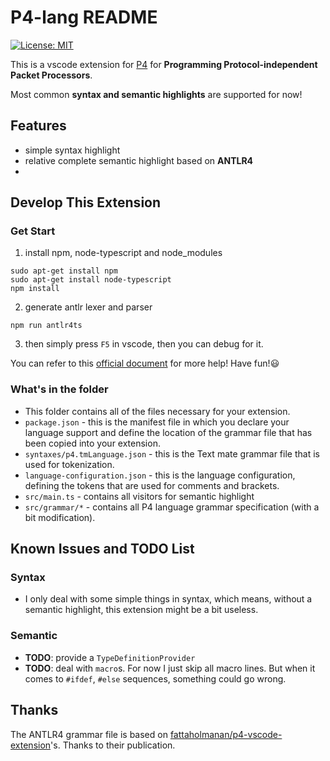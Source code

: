# P4-lang README

[![License: MIT](https://img.shields.io/badge/License-Apache-blue.svg)](https://github.com/RabbitWhite1/p4-lang-vscode/blob/master/LICENSE)

This is a vscode extension for [P4](https://p4.org/) for **Programming Protocol-independent Packet Processors**.

Most common **syntax and semantic highlights** are supported for now!

## Features

- simple syntax highlight
- relative complete semantic highlight based on **ANTLR4**
- 

## Develop This Extension

### Get Start

1. install npm, node-typescript and node_modules
  ```shell
  sudo apt-get install npm
  sudo apt-get install node-typescript
  npm install
  ```
2. generate antlr lexer and parser
  ```shell
  npm run antlr4ts
  ```
3. then simply press `F5` in vscode, then you can debug for it. 

You can refer to this [official document](https://code.visualstudio.com/api/get-started/your-first-extension) for more help! Have fun!😃

### What's in the folder

* This folder contains all of the files necessary for your extension.
* `package.json` - this is the manifest file in which you declare your language support and define the location of the grammar file that has been copied into your extension.
* `syntaxes/p4.tmLanguage.json` - this is the Text mate grammar file that is used for tokenization.
* `language-configuration.json` - this is the language configuration, defining the tokens that are used for comments and brackets.
* `src/main.ts` - contains all visitors for semantic highlight
* `src/grammar/*` - contains all P4 language grammar specification (with a bit modification).

## Known Issues and TODO List

### Syntax

- I only deal with some simple things in syntax, which means, without a semantic highlight, this extension might be a bit useless.

### Semantic

- **TODO**: provide a `TypeDefinitionProvider`
- **TODO**: deal with `macro`s. For now I just skip all macro lines. But when it comes to `#ifdef`, `#else` sequences, something could go wrong.

## Thanks

The ANTLR4 grammar file is based on [fattaholmanan/p4-vscode-extension](https://github.com/fattaholmanan/p4-vscode-extension)'s. Thanks to their publication.
